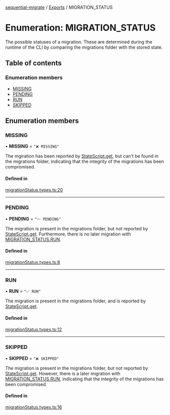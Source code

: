 [sequential-migrate](../README.md) / [Exports](../modules.md) / MIGRATION\_STATUS

# Enumeration: MIGRATION\_STATUS

The possible statuses of a migration. These are determined during the runtime of the CLI by comparing the migrations folder with the stored state.

## Table of contents

### Enumeration members

- [MISSING](MIGRATION_STATUS.md#missing)
- [PENDING](MIGRATION_STATUS.md#pending)
- [RUN](MIGRATION_STATUS.md#run)
- [SKIPPED](MIGRATION_STATUS.md#skipped)

## Enumeration members

### MISSING

• **MISSING** = `"❌ MISSING"`

The mgiration has been reported by [StateScript.get](../interfaces/StateScript.md#get), but can't be found in the migrations folder, indicating that the integrity of the migrations has been compromised.

#### Defined in

[migrationStatus.types.ts:20](https://github.com/Ivo-Evans/sequential-migrate/blob/55e7db0/src/types/migrationStatus.types.ts#L20)

___

### PENDING

• **PENDING** = `"〰️ PENDING"`

The migration is present in the migrations folder, but not reported by [StateScript.get](../interfaces/StateScript.md#get). Furthermore, there is no later migration with [MIGRATION_STATUS.RUN](MIGRATION_STATUS.md#run).

#### Defined in

[migrationStatus.types.ts:8](https://github.com/Ivo-Evans/sequential-migrate/blob/55e7db0/src/types/migrationStatus.types.ts#L8)

___

### RUN

• **RUN** = `"✅ RUN"`

The migration is present in the migrations folder, and is reported by [StateScript.get](../interfaces/StateScript.md#get).

#### Defined in

[migrationStatus.types.ts:12](https://github.com/Ivo-Evans/sequential-migrate/blob/55e7db0/src/types/migrationStatus.types.ts#L12)

___

### SKIPPED

• **SKIPPED** = `"❌ SKIPPED"`

The migration is present in the migrations folder, but not reported by [StateScript.get](../interfaces/StateScript.md#get). However, there is a later migration with [MIGRATION_STATUS.RUN](MIGRATION_STATUS.md#run), indicating that the integrity of the migrations has been compromised.

#### Defined in

[migrationStatus.types.ts:16](https://github.com/Ivo-Evans/sequential-migrate/blob/55e7db0/src/types/migrationStatus.types.ts#L16)
